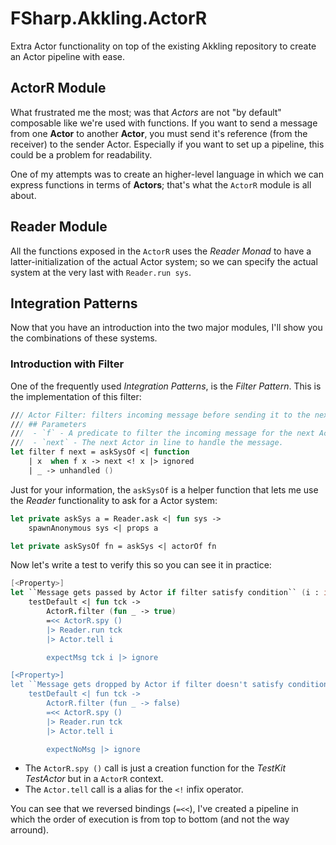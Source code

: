 # FSharp.Akkling.ActorR
Extra Actor functionality on top of the existing Akkling repository to create an Actor pipeline with ease.

## ActorR Module
What frustrated me the most; was that _Actors_ are not "by default" composable like we're used with functions. If you want to send a message from one **Actor** to another **Actor**, you must send it's reference (from the receiver) to the sender Actor.
Especially if you want to set up a pipeline, this could be a problem for readability.

One of my attempts was to create an higher-level language in which we can express functions in terms of **Actors**; that's what the ```ActorR``` module is all about.

## Reader Module
All the functions exposed in the ```ActorR``` uses the _Reader Monad_ to have a latter-initialization of the actual Actor system; so we can specify the actual system at the very last with ```Reader.run sys```.

## Integration Patterns
Now that you have an introduction into the two major modules, I'll show you the combinations of these systems.

### Introduction with Filter
One of the frequently used _Integration Patterns_, is the _Filter Pattern_. This is the implementation of this filter:

```fsharp
/// Actor Filter: filters incoming message before sending it to the next Actor.
/// ## Parameters
///  - `f` - A predicate to filter the incoming message for the next Actor.
///  - `next` - The next Actor in line to handle the message.
let filter f next = askSysOf <| function
    | x  when f x -> next <! x |> ignored
    | _ -> unhandled ()
```
    
Just for your information, the ```askSysOf``` is a helper function that lets me use the _Reader_ functionality to ask for a Actor system:

```fsharp
let private askSys a = Reader.ask <| fun sys ->
    spawnAnonymous sys <| props a

let private askSysOf fn = askSys <| actorOf fn
```

Now let's write a test to verify this so you can see it in practice:

```fsharp
[<Property>]
let ``Message gets passed by Actor if filter satisfy condition`` (i : int) =
    testDefault <| fun tck ->
        ActorR.filter (fun _ -> true)
        =<< ActorR.spy ()
        |> Reader.run tck
        |> Actor.tell i

        expectMsg tck i |> ignore

[<Property>]
let ``Message gets dropped by Actor if filter doesn't satisfy condition`` (i : int) =
    testDefault <| fun tck ->
        ActorR.filter (fun _ -> false)
        =<< ActorR.spy ()
        |> Reader.run tck
        |> Actor.tell i

        expectNoMsg |> ignore
```

- The ```ActorR.spy ()``` call is just a creation function for the _TestKit TestActor_ but in a ```ActorR``` context.
- The ```Actor.tell``` call is a alias for the ```<!``` infix operator.

You can see that we reversed bindings (```=<<```), I've created a pipeline in which the order of execution is from top to bottom (and not the way arround).
